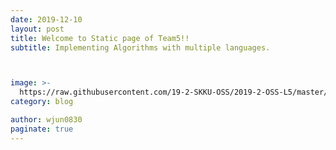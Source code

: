 ```yaml
---
date: 2019-12-10
layout: post
title: Welcome to Static page of Team5!!
subtitle: Implementing Algorithms with multiple languages.



image: >-
  https://raw.githubusercontent.com/19-2-SKKU-OSS/2019-2-OSS-L5/master/assets/img/uploads/images.jpg
category: blog

author: wjun0830
paginate: true
---
```

